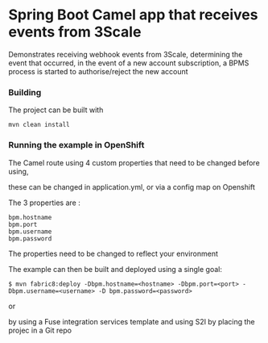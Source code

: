 # Spring Boot Camel app that receives events from 3Scale 

Demonstrates receiving webhook events from 3Scale, determining the event that occurred, in the event of a new account subscription, a BPMS process is started to authorise/reject the new account

### Building

The project can be built with 

    mvn clean install

### Running the example in OpenShift

The Camel route using 4 custom properties that need to be changed before using,

these can be changed in application.yml, or via a config map on Openshift 

The 3 properties are :

	bpm.hostname
	bpm.port
	bpm.username
	bpm.password

The properties need to be changed to reflect your environment

The example can then be built and deployed using a single goal:

    $ mvn fabric8:deploy -Dbpm.hostname=<hostname> -Dbpm.port=<port> -Dbpm.username=<username> -D bpm.password=<password>

or

by using a Fuse integration services template and using S2I by placing the projec in a Git repo


